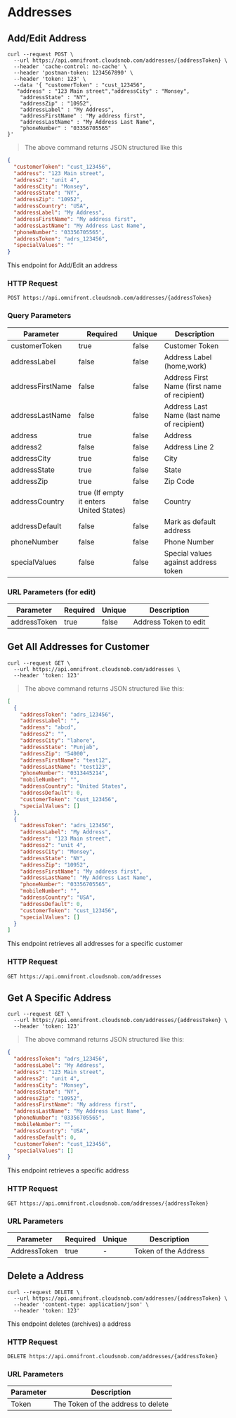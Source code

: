 # Addresses

## Add/Edit Address

```shell
curl --request POST \
  --url https://api.omnifront.cloudsnob.com/addresses/{addressToken} \
  --header 'cache-control: no-cache' \
  --header 'postman-token: 1234567890' \
  --header 'token: 123' \
  --data '{ "customerToken" : "cust_123456",
   "address" : "123 Main street","addressCity" : "Monsey",
    "addressState" : "NY",
    "addressZip" : "10952",
    "addressLabel" : "My Address",
    "addressFirstName" : "My address first",
    "addressLastName" : "My Address Last Name",
    "phoneNumber" : "03356705565"
}'

```

> The above command returns JSON structured like this

```json
{
  "customerToken": "cust_123456",
  "address": "123 Main street",
  "address2": "unit 4",
  "addressCity": "Monsey",
  "addressState": "NY",
  "addressZip": "10952",
  "addressCountry": "USA",
  "addressLabel": "My Address",
  "addressFirstName": "My address first",
  "addressLastName": "My Address Last Name",
  "phoneNumber": "03356705565",
  "addressToken": "adrs_123456",
  "specialValues": ""
}
```

This endpoint for Add/Edit an address

### HTTP Request

`POST https://api.omnifront.cloudsnob.com/addresses/{addressToken}`

### Query Parameters

| Parameter        | Required                                | Unique | Description                                  |
| ---------------- | --------------------------------------- | ------ | -------------------------------------------- |
| customerToken    | true                                    | false  | Customer Token                               |
| addressLabel     | false                                   | false  | Address Label (home,work)                    |
| addressFirstName | false                                   | false  | Address First Name (first name of recipient) |
| addressLastName  | false                                   | false  | Address Last Name (last name of recipient)   |
| address          | true                                    | false  | Address                                      |
| address2         | false                                   | false  | Address Line 2                               |
| addressCity      | true                                    | false  | City                                         |
| addressState     | true                                    | false  | State                                        |
| addressZip       | true                                    | false  | Zip Code                                     |
| addressCountry   | true (If empty it enters United States) | false  | Country                                      |
| addressDefault   | false                                   | false  | Mark as default address                      |
| phoneNumber      | false                                   | false  | Phone Number                                 |
| specialValues    | false                                   | false  | Special values against address token         |

### URL Parameters (for edit)

| Parameter    | Required | Unique | Description           |
| ------------ | -------- | ------ | --------------------- |
| addressToken | true     | false  | Address Token to edit |

## Get All Addresses for Customer

```shell
curl --request GET \
  --url https://api.omnifront.cloudsnob.com/addresses \
  --header 'token: 123'
```

> The above command returns JSON structured like this:

```json
[
  {
    "addressToken": "adrs_123456",
    "addressLabel": "",
    "address": "abcd",
    "address2": "",
    "addressCity": "lahore",
    "addressState": "Punjab",
    "addressZip": "54000",
    "addressFirstName": "test12",
    "addressLastName": "test123",
    "phoneNumber": "0313445214",
    "mobileNumber": "",
    "addressCountry": "United States",
    "addressDefault": 0,
    "customerToken": "cust_123456",
    "specialValues": []
  },
  {
    "addressToken": "adrs_123456",
    "addressLabel": "My Address",
    "address": "123 Main street",
    "address2": "unit 4",
    "addressCity": "Monsey",
    "addressState": "NY",
    "addressZip": "10952",
    "addressFirstName": "My address first",
    "addressLastName": "My Address Last Name",
    "phoneNumber": "03356705565",
    "mobileNumber": "",
    "addressCountry": "USA",
    "addressDefault": 0,
    "customerToken": "cust_123456",
    "specialValues": []
  }
]
```

This endpoint retrieves all addresses for a specific customer

### HTTP Request

`GET https://api.omnifront.cloudsnob.com/addresses`

## Get A Specific Address

```shell
curl --request GET \
  --url https://api.omnifront.cloudsnob.com/addresses/{addressToken} \
  --header 'token: 123'
```

> The above command returns JSON structured like this:

```json
{
  "addressToken": "adrs_123456",
  "addressLabel": "My Address",
  "address": "123 Main street",
  "address2": "unit 4",
  "addressCity": "Monsey",
  "addressState": "NY",
  "addressZip": "10952",
  "addressFirstName": "My address first",
  "addressLastName": "My Address Last Name",
  "phoneNumber": "03356705565",
  "mobileNumber": "",
  "addressCountry": "USA",
  "addressDefault": 0,
  "customerToken": "cust_123456",
  "specialValues": []
}
```

This endpoint retrieves a specific address

### HTTP Request

`GET https://api.omnifront.cloudsnob.com/addresses/{addressToken}`

### URL Parameters

| Parameter    | Required | Unique | Description          |
| ------------ | -------- | ------ | -------------------- |
| AddressToken | true     | -      | Token of the Address |

## Delete a Address

```shell
curl --request DELETE \
  --url https://api.omnifront.cloudsnob.com/addresses/{addressToken} \
  --header 'content-type: application/json' \
  --header 'token: 123'
```

This endpoint deletes (archives) a address

### HTTP Request

`DELETE https://api.omnifront.cloudsnob.com/addresses/{addressToken}`

### URL Parameters

| Parameter | Description                        |
| --------- | ---------------------------------- |
| Token     | The Token of the address to delete |
